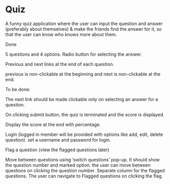 # Quiz

A funny quiz application where the user can input the question and answer (preferably about themselves) & make the friends find the answer for it, so that the user can know who knows more about them.

Done

5 questions and 4 options. Radio button for selecting the answer. 

Previous and next links at the end of each question.

previous is non-clickable at the beginning and next is non-clickable at the end.

To be done: 

The next link should be made clickable only on selecting an answer for a question.

On clicking submit button, the quiz is terminated and the score is displayed.

Display the score at the end with percentage.

Login (logged in member will be provided with options like add, edit, delete question). set a username and password for login.

Flag a question (view the flagged questions later)

Move between questions using ‘switch questions’ pop-up. It should show the question number and marked option. the user can move between questions on clicking the question number. Separate column for the flagged questions. The user can navigate to Flagged questions on clicking the flag.
